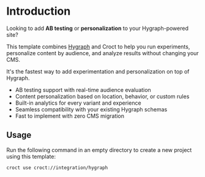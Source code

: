 # Introduction

Looking to add **AB testing** or **personalization** to your Hygraph-powered site?

This template combines [Hygraph](https://hygraph.com/?utm_source=croct) and Croct to help you run experiments,
personalize content by audience, and analyze results without changing your CMS.

It's the fastest way to add experimentation and personalization on top of Hygraph.

* AB testing support with real-time audience evaluation
* Content personalization based on location, behavior, or custom rules
* Built-in analytics for every variant and experience
* Seamless compatibility with your existing Hygraph schemas
* Fast to implement with zero CMS migration

## Usage

Run the following command in an empty directory to create a new project using this template:

```croct-cmd
croct use croct://integration/hygraph
```
